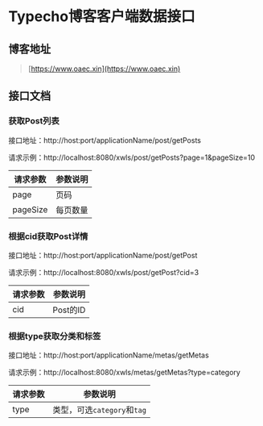 # Typecho博客客户端数据接口

## 博客地址

> [https://www.oaec.xin](https://www.oaec.xin)

## 接口文档

### 获取Post列表

接口地址：http://host:port/applicationName/post/getPosts

请求示例：http://localhost:8080/xwls/post/getPosts?page=1&pageSize=10

|请求参数|参数说明|
|---|---|
|page|页码|
|pageSize|每页数量|

### 根据cid获取Post详情

接口地址：http://host:port/applicationName/post/getPost

请求示例：http://localhost:8080/xwls/post/getPost?cid=3

|请求参数|参数说明|
|---|---|
|cid|Post的ID|

### 根据type获取分类和标签

接口地址：http://host:port/applicationName/metas/getMetas

请求示例：http://localhost:8080/xwls/metas/getMetas?type=category

|请求参数|参数说明|
|---|---|
|type|类型，可选`category`和`tag`|